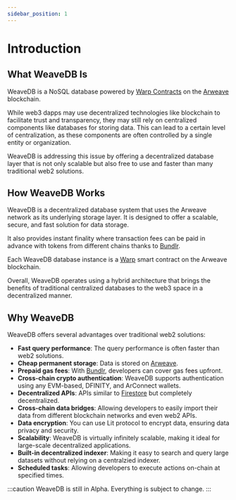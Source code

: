 ```yaml
---
sidebar_position: 1
---
```


# Introduction

## What WeaveDB Is

WeaveDB is a NoSQL database powered by [Warp Contracts](https://warp.cc/) on the [Arweave](https://www.arweave.org/) blockchain.

While web3 dapps may use decentralized technologies like blockchain to facilitate trust and transparency, they may still rely on centralized components like databases for storing data. This can lead to a certain level of centralization, as these components are often controlled by a single entity or organization.

WeaveDB is addressing this issue by offering a decentralized database layer that is not only scalable but also free to use and faster than many traditional web2 solutions.

## How WeaveDB Works

WeaveDB is a decentralized database system that uses the Arweave network as its underlying storage layer. It is designed to offer a scalable, secure, and fast solution for data storage.

It also provides instant finality where transaction fees can be paid in advance with tokens from different chains thanks to [Bundlr](https://bundlr.network/).

Each WeaveDB database instance is a [Warp](https://warp.cc/) smart contract on the Arweave blockchain.

Overall, WeaveDB operates using a hybrid architecture that brings the benefits of traditional centralized databases to the web3 space in a decentralized manner.

## Why WeaveDB

WeaveDB offers several advantages over traditional web2 solutions:

- **Fast query performance**: The query performance is often faster than web2 solutions.
- **Cheap permanent storage**: Data is stored on [Arweave](https://arweave.org).
- **Prepaid gas fees**: With [Bundlr](https://bundlr.network/), developers can cover gas fees upfront.
- **Cross-chain crypto authentication**: WeaveDB supports authentication using any EVM-based, DFINITY, and ArConnect wallets.
- **Decentralized APIs**: APIs similar to [Firestore](https://firebase.google.com/docs/firestore) but completely decentralized.
- **Cross-chain data bridges**: Allowing developers to easily import their data from different blockchain networks and even web2 APIs.
- **Data encryption**: You can use Lit protocol to encrypt data, ensuring data privacy and security.
- **Scalability**: WeaveDB is virtually infinitely scalable, making it ideal for large-scale decentralized applications.
- **Built-in decentralized indexer**: Making it easy to search and query large datasets without relying on a centralzied indexer.
- **Scheduled tasks**: Allowing developers to execute actions on-chain at specified times.

:::caution
WeaveDB is still in Alpha. Everything is subject to change.
:::
